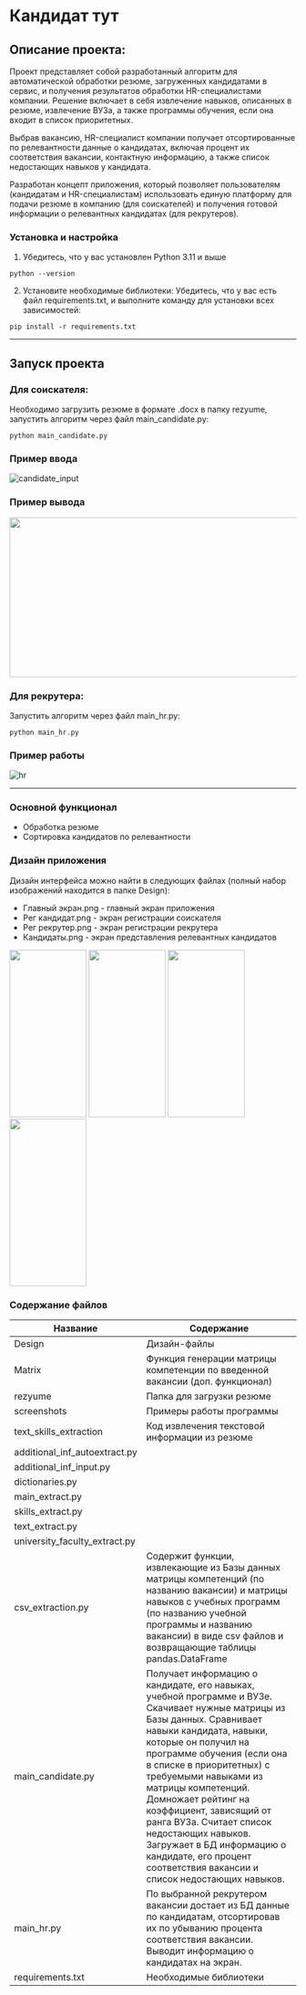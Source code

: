 ﻿# Кандидат тут
## Описание проекта:
Проект представляет собой разработанный алгоритм для автоматической обработки резюме, загруженных кандидатами в сервис, и получения результатов обработки HR-специалистами компании. Решение включает в себя извлечение навыков, описанных в резюме, извлечение ВУЗа, а также программы обучения, если она входит в список приоритетных. 

Выбрав вакансию, HR-специалист компании получает отсортированные по релевантности данные о кандидатах, включая процент их соответствия вакансии, контактную информацию, а также список недостающих навыков у кандидата.

Разработан концепт приложения, который позволяет пользователям (кандидатам и HR-специалистам) использовать единую платформу для подачи резюме в компанию (для соискателей) и получения готовой информации о релевантных кандидатах (для рекрутеров). 

### Установка и настройка
1. Убедитесь, что у вас установлен Python 3.11 и выше
```
python --version
```
2. Установите необходимые библиотеки: Убедитесь, что у вас есть файл requirements.txt, и выполните команду для установки всех зависимостей:
```
pip install -r requirements.txt
```
---
## Запуск проекта
### Для соискателя: 
Необходимо загрузить резюме в формате .docx в папку rezyume, запустить алгоритм через файл main_candidate.py:
```
python main_candidate.py
```
### Пример ввода

![candidate_input](https://github.com/user-attachments/assets/4f5f5b77-9994-4be4-ab93-5c312c71c469)
### Пример вывода
<img src="https://github.com/user-attachments/assets/034952ec-7a50-4113-879f-489ddf1ebc04" width="700" height="280">


### Для рекрутера: 
Запустить алгоритм через файл main_hr.py:
```
python main_hr.py
```
### Пример работы
![hr](https://github.com/user-attachments/assets/16e03d08-0340-4fff-814e-a3696cbd801c)

---
### Основной функционал
* Обработка резюме
* Сортировка кандидатов по релевантности
### Дизайн приложения
Дизайн интерфейса можно найти в следующих файлах (полный набор изображений находится в папке Design):
* Главный экран.png - главный экран приложения
* Рег кандидат.png - экран регистрации соискателя
* Рег рекрутер.png - экран регистрации рекрутера
* Кандидаты.png - экран представления релевантных кандидатов

<img src="https://github.com/user-attachments/assets/b549da3d-f975-45b2-9171-4e75e5a92ca2" width="135" height="293"> <img
src="https://github.com/user-attachments/assets/93fab832-7202-489f-9ad3-a9e8f9e614d6" width="135" height="293"> <img
src="https://github.com/user-attachments/assets/aceec8ec-c482-4b23-aef4-9c8c7802a1e3" width="135" height="293"> <img
src="https://github.com/user-attachments/assets/fa5407c4-20b9-450c-8d6e-6d4cc177c446" width="135" height="293">


### Содержание файлов
Название    | Содержание 
-----------------|----------------------
Design|Дизайн-файлы
Matrix|Функция генерации матрицы компетенции по введенной вакансии (доп. функционал)
rezyume|Папка для загрузки резюме
screenshots|Примеры работы программы
text_skills_extraction|Код извлечения текстовой информации из резюме
additional_inf_autoextract.py|
additional_inf_input.py|
dictionaries.py|
main_extract.py|
skills_extract.py|
text_extract.py|
university_faculty_extract.py|
csv_extraction.py|Содержит функции, извлекающие из Базы данных матрицы компетенций (по названию вакансии) и матрицы навыков с учебных программ (по названию учебной программы и названию вакансии) в виде csv файлов и возвращающие таблицы pandas.DataFrame
main_candidate.py|Получает информацию о кандидате, его навыках, учебной программе и ВУЗе. Скачивает нужные матрицы из Базы данных. Сравнивает навыки кандидата, навыки, которые он получил на программе обучения (если она в списке в приоритетных) с требуемыми навыками из матрицы компетенций. Домножает рейтинг на коэффициент, зависящий от ранга ВУЗа. Считает список недостающих навыков. Загружает в БД информацию о кандидате, его процент соответствия вакансии и список недостающих навыков.
main_hr.py|По выбранной рекрутером вакансии достает из БД данные по кандидатам, отсортировав их по убыванию процента соответствия вакансии. Выводит информацию о кандидатах на экран.
requirements.txt|Необходимые библиотеки
